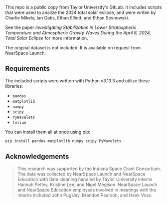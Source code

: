 This repo is a public copy from Taylor University's GitLab. It includes scripts that were used to analize the 2024 total solar eclipse, and were writen by Charlie Mikels, Ian Oatis, Ethan Elliott, and Ethan Sosnowski.

See the paper _Investigating Stabilization in Lower Stratospheric Temperature and Atmospheric Gravity Waves During the April 8, 2024, Total Solar Eclipse_ for more information.

The original dataset is not included. It is available on request from NearSpace Launch.

## Requirements

The included scripts were written with Python v3.13.3 and utilize these libraries:

- `pandas`
- `matplotlib`
- `numpy`
- `scipy`
- `PyWavelets`
- `folium`

You can install them all at once using pip:

```sh
pip install pandas matplotlib numpy scipy PyWavelets
```

## Acknowledgements

> This research was supported by the Indiana Space Grant Consortium. The data was collected by NearSpace Launch
> and NearSpace Education with data cleaning handled by Taylor University interns Hannah Pefley, Kristine Lee, and
> Nigel Megison. NearSpace Launch and NearSpace Education employees involved in meetings with the interns included
> John Pugsley, Brandon Pearson, and Hank Voss.
